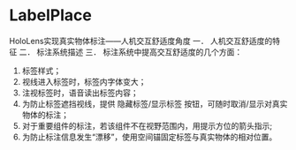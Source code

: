 # LabelPlace

HoloLens实现真实物体标注——人机交互舒适度角度
一．	人机交互舒适度的特征
二．	标注系统描述
三．	标注系统中提高交互舒适度的几个方面：
1.	标签样式；
2.	视线进入标签时，标签内字体变大；
3.	注视标签时，语音读出标签内容；
4.	为防止标签遮挡视线，提供 隐藏标签/显示标签 按钮，可随时取消/显示对真实物体的标注；
5.	对于重要组件的标注，若该组件不在视野范围内，用提示方位的箭头指示;
6.  为防止标注信息发生“漂移”，使用空间锚固定标签与真实物体的相对位置。


